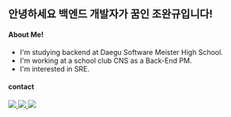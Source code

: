 안녕하세요 백엔드 개발자가 꿈인 조완규입니다!
--
#### About Me!
* I'm studying backend at Daegu Software Meister High School.
* I'm working at a school club  CNS  as a Back-End PM.
*  I'm interested in SRE.
#### contact
<a href="mailto:jowangyu75@dgsw.hs.kr"><img src="https://img.shields.io/badge/Gmail-EA4335?style=flat-square&logo=gmail&logoColor=white"/> </a> <a href = "https://www.instagram.com/pea._.06/"><img src="https://img.shields.io/badge/Instagram-E4405F?style=flat-square&logo=Instagram&logoColor=white"/> </a> <a href = "https://my.surfit.io/w/1824561057"><img src="https://img.shields.io/badge/Surfit-0B2343?style=flat-square&logo=Surfit&logoColor=white"/> </a> 
